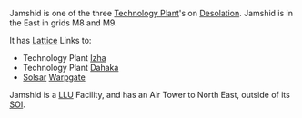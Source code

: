 Jamshid is one of the three
[Technology Plant](../locations/Technology_Plant.md)'s on
[Desolation](../locations/Desolation.md). Jamshid is in the East in grids M8 and
M9.

It has [Lattice](../terminology/Lattice.md) Links to:

- Technology Plant [Izha](Izha.md)
- Technology Plant [Dahaka](Dahaka.md)
- [Solsar](../locations/Solsar.md) [Warpgate](../locations/Warpgate.md)

Jamshid is a [LLU](../terminology/Lattice_Logic_Unit.md) Facility, and has an
Air Tower to North East, outside of its
[SOI](../locations/Sphere_of_Influence.md).
